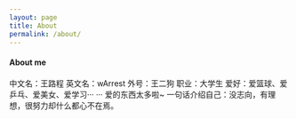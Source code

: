 ```yaml
---
layout: page
title: About
permalink: /about/
---
```


#### About me
中文名：王路程
英文名：wArrest
外号：王二狗
职业：大学生
爱好：爱篮球、爱乒乓、爱美女、爱学习··· ··· 爱的东西太多啦~
一句话介绍自己：没志向，有理想，很努力却什么都心不在焉。

